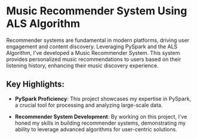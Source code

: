 # Music Recommender System Using ALS Algorithm

Recommender systems are fundamental in modern platforms, driving user engagement and content discovery. Leveraging PySpark and the ALS Algorithm, I've developed a Music Recommender System. This system provides personalized music recommendations to users based on their listening history, enhancing their music discovery experience.

## Key Highlights:
- **PySpark Proficiency**: This project showcases my expertise in PySpark, a crucial tool for processing and analyzing large-scale data.
  
- **Recommender System Development**: By working on this project, I've honed my skills in building recommender systems, demonstrating my ability to leverage advanced algorithms for user-centric solutions.